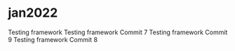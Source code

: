 # jan2022

Testing framework 
Testing framework Commit 7
Testing framework Commit 9
Testing framework Commit 8

